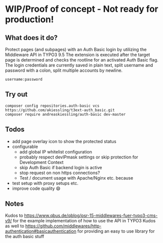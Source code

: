 # WIP/Proof of concept - Not ready for production!


## What does it do?

Protect pages (and subpages) with an Auth Basic login by utilizing the Middleware API in TYPO3 9.5
The extension is executed after the target page is determined and checks the rootline for an activated Auth Basic flag.
The login credentials are currently saved in plain text, split username and password with a colon, split multiple accounts by newline.
~~~
username:password
~~~

## Try out
~~~
composer config repositories.auth-basic vcs https://github.com/akiessling/t3ext-auth_basic.git
composer require andreaskiessling/auth-basic dev-master
~~~

## Todos
* add page overlay icon to show the protected status
* configurable
  * add global IP whitelist configuration
  * probably respect devIPmask settings or skip protection for Development Context
  * skip Auth Basic if backend login is active
  * stop request on non https connections?
  * Test / document usage with Apache/Nginx etc. because 
* test setup with proxy setups etc. 
* improve code quality :smile:

## Notes
Kudos to https://www.qbus.de/qblog/psr-15-middlewares-fuer-typo3-cms-v9/ for the example implementation of how to use the API in TYPO3
Kudos as well to https://github.com/middlewares/http-authentication#basicauthentication for providing an easy to use library for the auth basic stuff

 
